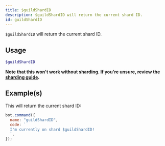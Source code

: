 ```yaml
---
title: $guildShardID
description: $guildShardID will return the current shard ID.
id: guildShardID
---
```


`$guildShardID` will return the current shard ID.

## Usage

```php
$guildShardID
```

**Note that this won't work without sharding. If you're unsure, review the [sharding guide](../../guides/client/6sharding.md).**

## Example(s)

This will return the current shard ID:

```javascript
bot.command({
  name: "guildShardID",
  code: `
  I'm currently on shard $guildShardID!
  `,
});
```
